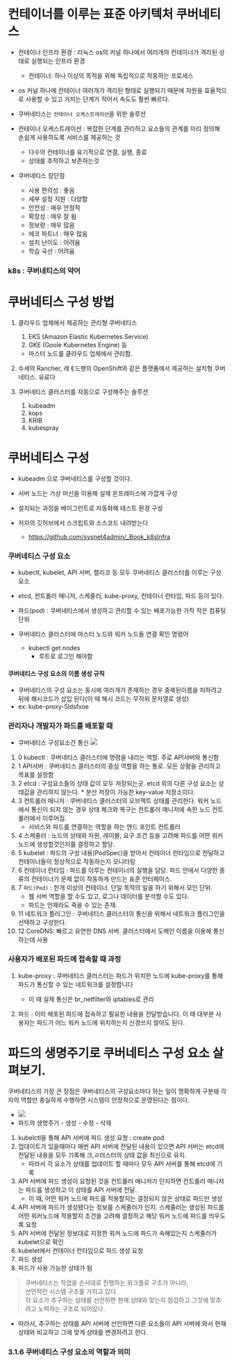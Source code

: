 # 컨테이너를 이루는 표준 아키텍처 쿠버네티스

* 컨테이너 인프라 환경 : 리눅스 os의 커널 하나에서 여러개의 컨테이너가 격리된 상태로 실행되는 인프라 환경
  * 컨테이너: 하나 이상의 목적을 위해 독립적으로 작동하는 프로세스  
* os 커널 하나에 컨테이너 여러개가 격리된 형태로 실행되기 때문에 자원을 효율적으로 사용할 수 있고 거치는 단계가 적어서 속도도 훨씬 빠르다.


* 쿠버네티스는 `컨테이너 오케스트레이션`을 위한 솔루션
* 컨테이너 오케스트레이션 : 복잡한 단계를 관리하고 요소들의 관계를 미리 정의해 손쉽게 사용하도록 서비스를 제공하는 것
  * 다수의 컨테이너를 유기적으로 연결, 실행, 종료
  * 상태를 추적하고 보존하는것


* 쿠버네티스 장단점 
  * 사용 편의성 : 좋음
  * 세부 설정 지원 : 다양함
  * 안전성 : 매우 안정적
  * 확장성 : 매우 잘 됨
  * 정보량 : 매우 많음
  * 에코 파트너 : 매우 많음
  * 설치 난이도 : 어려움
  * 학습 곡선 : 어려움

### k8s : 쿠버네티스의 약어 

# 쿠버네티스 구성 방법

1. 클라우드 업체에서 제공하는 관리형 쿠버네티스
    1. EKS (Amazon Elastic Kubernetes Service)
    2. GKE (Goole Kubernetes Engine) 등
    * 마스터 노드를 클라우드 업체에서 관리함. 

2. 수세의 Rancher, 레ㅔ드햇의 OpenShift와 같은 플랫폼에서 제공하는 설치형 쿠버네티스. 유료다

3. 쿠버네티스 클러스터를 자동으로 구성해주는 솔루션
    1. kubeadm
    2. kops
    3. KRIB
    4. kubespray

# 쿠버네티스 구성

* kubeadm 으로 쿠버네티스를 구성할 것이다. 
* 서버 노드는 가상 머신을 이용해 실제 온프레미스에 가깝게 구성
* 설치되는 과정을 베이그런트로 자동화해 테스트 환경 구성

* 저자의 깃허브에서 스크립트와 소스코드 내려받는다
  * https://github.com/sysnet4admin/_Book_k8sInfra 

### 쿠버네티스 구성 요소

* kubectl, kubelet, API 서버, 캘리코 등 모두 쿠버네티스 클러스터를 이루는 구성 요소
* etcd, 컨트롤러 매니저, 스케줄러, kube-proxy, 컨테이너 런타임, 파드 등이 있다.
* 파드(pod) : 쿠버네티스에서 생성하고 관리할 수 있는 배포가능한 가작 작은 컴퓨팅 단위 

* 쿠버네티스 클러스터에 마스터 노드와 워커 노드들 연결 확인 명령어
  * kubectl get nodes 
    * 루트로 로그인 해야함 
#### 쿠버네티스 구성 요소의 이름 생성 규칙
* 쿠버네티스의 구성 요소는 동시에 여러개가 존재하는 경우 중복된이름을 피하려고 뒤에 해시코드가 삽입 된다(이 때 해시 코드는 무작위 문자열로 생성)
* ex: kube-proxy-5ldsfxoe


### 관리자나 개발자가 파드를 배포할 때

* 쿠버네티스 구성요소간 통신 
![](images/7ebaba2b.png)

1. 0 kubectl : 쿠버네티스 클러스터에 명령을 내리는 역할. 주로 API서버와 통신함
2. 1 API서버 : 쿠버네티스 클러스터의 중심 역할을 하는 통로. 모든 상황을 관리하고 목표를 설정함
3. 2 etcd : 구성요소들의 상태 값이 모두 저장되는곳. etcd 외의 다른 구성 요소는 상태값을 관리하지 않는다. 
        * 분산 저장이 가능한 key-value 저장소이다. 
4. 3 컨트롤러 매니저 : 쿠버네티스 클러스터의 오브젝트 상태를 관리한다. 워커 노드에서 통신이 되지 않는 경우 상태 체크와 복구는 컨트롤러 매니저에 속한 노드 컨트롤러에서 이루어짐.
    * 서비스와 파드를 연결하는 역할을 하는 엔드 포인트 컨트롤러
5. 4 스케줄러 : 노드의 상태와 자원, 레이블, 요구 조건 등을 고려해 파드를 어떤 워커 노드에 생성할것인지를 결정하고 할당.
6. 5 kubelet : 파드의 구성 내용(PodSpec)을 받아서 컨테이너 런타임으로 전달하고 컨테이너들이 정상적으로 작동하는지 모니터링
7. 6 컨테이너 런타임 : 파드를 이루는 컨테이너의 실행을 담당. 파드 안에서 다양한 종류의 컨테이너가 문제 없이 작동하게 만드는 표준 인터페이스.
8. 7 `파드(Pod)` : 한개 이상의 컨테이너. 단일 목적의 일을 하기 위해서 모인 단위.
    * 웹 서버 역할을 할 수도 있고, 로그나 데이터를 분석할 수도 있다.
    * 파드는 언제라도 죽을 수 있는 존재.
9. 11 네트워크 플러그인 : 쿠버네티스 클러스터의 통신을 위해서 네트워크 플러그인을 선택하고 구성한다.
10. 12 CoreDNS: 빠르고 유연한 DNS 서버. 클러스터에서 도메인 이름을 이용해 통신하는데 사용 

### 사용자가 배포된 파드에 접속할 때 과정

1. kube-proxy : 쿠버네티스 클러스터는 파드가 위치한 노드에 kube-proxy를 통해 파드가 통신할 수 있는 네트워크를 설정합니다
    * 이 때 실제 통신은 br_netfilter와 iptables로 관리 
   
2. 파드 : 이미 배포된 파드에 접속하고 필요한 내용을 전달받습니다. 이 때 대부분 사용자는 파드가 어느 워커 노드에 위치하는지 신경쓰지 않아도 된다. 

# 파드의 생명주기로 쿠버네티스 구성 요소 살펴보기. 

쿠버네티스의 가장 큰 장점은 쿠버네티스의 구성요소마다 하는 일이 명확하게 구분돼 각자의 역할만 충실하게 수행하면 시스템이 안정적으로 운영된다는 점이다.  

* ![](images/1c02188a.png)
* 파드의 생명주기 - 생성 - 수정 - 삭제
1. kubelctl을 통해 API 서버에 파드 생성 요청 : create pod
2. 업데이트가 있을때마다 매번 API 서버에 전달된 내용이 있으면 API 서버는 etcd에 전달된 내용을 모두 기록해 크,ㄹ러스터의 상태 값을 최신으로 유지.
    * 따라서 각 요소가 상태를 업데이트 할 때마다 모두 API 서버를 통해 etcd에 기록 
3. API 서버에 파드 생성이 요청된 것을 컨트롤러 매니저가 인지하면 컨트롤러 매니저는 파드를 생성하고 이 상태를 API 서버에 전달.
    * 이 때, 어떤 워커 노드에 파드를 적용할지는 결정되지 않은 상태로 파드만 생성 
4. API 서버에 파드가 생성됐다는 정보를 스케줄러가 인지. 스케줄러는 생성된 파드를 어떤 워커노드에 적용할지 조건을 고려해 결정하고 해당 워커 노드에 파드를 띄우도록 요청
5. API 서버에 전달된 정보대로 지정한 워커 노드에 파드가 속해있는지 스케줄러가 kubelet으로 확인
6. kubelet에서 컨테이너 런타임으로 파드 생성 요청
7. 파드 생성
8. 파드가 사용 가능한 상태가 됨 

> 쿠버네티스는 작업을 순서대로 진행하는 워크플로 구조가 아니라,  
> 선언적인 시스템 구조를 가지고 있다.  
> 각 요소가 추구하는 상태를 선언하면 현재 상태와 맞는지 점검하고 그것에 맞추려고 노력하는 구조로 되어있다.

* 따라서, 추구하는 상태를 API 서버에 선언하면 다른 요소들이 API 서버에 와서 현재 상태와 비교하고 그에 맞게 상태를 변경하려고 한다.

### 3.1.6 쿠버네티스 구성 요소의 역할과 의미


